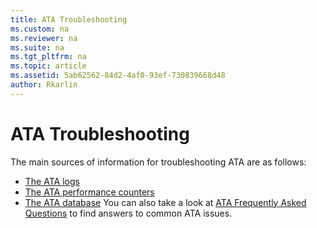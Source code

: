 ```yaml
---
title: ATA Troubleshooting
ms.custom: na
ms.reviewer: na
ms.suite: na
ms.tgt_pltfrm: na
ms.topic: article
ms.assetid: 5ab62562-84d2-4af0-93ef-730839668d48
author: Rkarlin
---
```

# ATA Troubleshooting
The main sources of information for troubleshooting ATA are as follows:

 - [The ATA logs](Troubleshooting_ATA_using_the_ATA_logs.md)
 - [The ATA performance counters](Troubleshooting_ATA_using_the_performance_counters.md)
 - [The ATA database](Troubleshooting_ATA_using_the_ATA_database.md)
 You can also take a look at [ATA Frequently Asked Questions](ATA_technical_FAQ.md) to find answers to common ATA issues.



